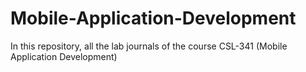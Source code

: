 # Mobile-Application-Development
In this repository, all the lab journals of the course CSL-341 (Mobile Application Development)
